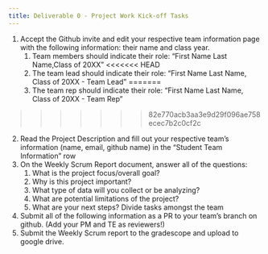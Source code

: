 ```yaml
---
title: Deliverable 0 - Project Work Kick-off Tasks
---
```



1. Accept the Github invite and edit your respective team information page with the following information: their name and class year. 
   1. Team members should indicate their role: “First Name Last Name,Class of 20XX”
<<<<<<< HEAD
   2. The team lead should indicate their role: “First Name Last Name,  Class of 20XX - Team Lead” 
=======
   2. The team rep should indicate their role: “First Name Last Name,  Class of 20XX - Team Rep” 
>>>>>>> 82e770acb3aa3e9d29f096ae758ecec7b2c0cf2c
2. Read the Project Description and fill out your respective team’s information (name, email, github name) in the “Student Team Information” row
3. On the Weekly Scrum Report document, answer all of the questions:
   1. What is the project focus/overall goal?
   2. Why is this project important?
   3. What type of data will you collect or be analyzing?
   4. What are potential limitations of the project?
   5. What are your next steps? Divide tasks amongst the team
4. Submit all of the following information as a PR to your team’s branch on github. (Add your PM and TE as reviewers!) 
5. Submit the Weekly Scrum report to the gradescope and upload to google drive.
